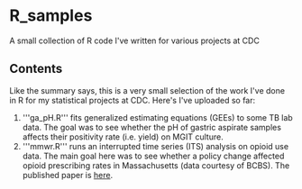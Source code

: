 # R_samples
A small collection of R code I've written for various projects at CDC

## Contents
Like the summary says, this is a very small selection of the work I've done in R for my statistical projects at CDC. Here's I've uploaded so far:

1. '''ga_pH.R''' fits generalized estimating equations (GEEs) to some TB lab data. The goal was to see whether the pH of gastric aspirate samples affects their positivity rate (i.e. yield) on MGIT culture.
2. '''mmwr.R''' runs an interrupted time series (ITS) analysis on opioid use data. The main goal here was to see whether a policy change affected opioid prescribing rates in Massachusetts (data courtesy of BCBS). The published paper is [here]('https://www.cdc.gov/mmwr/volumes/65/wr/mm6541a1.htm').

